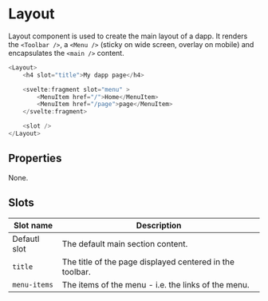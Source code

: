 # Layout

Layout component is used to create the main layout of a dapp. It renders the `<Toolbar />`, a `<Menu />` (sticky on wide screen, overlay on mobile) and encapsulates the `<main />` content.

```javascript
<Layout>
    <h4 slot="title">My dapp page</h4>

    <svelte:fragment slot="menu" >
        <MenuItem href="/">Home</MenuItem>
        <MenuItem href="/page">page</MenuItem>
    </svelte:fragment>

    <slot />
</Layout>
```

## Properties

None.

## Slots

| Slot name   | Description                                              |
|-------------|----------------------------------------------------------|
| Defautl slot | The default main section content.                        |
| `title`     | The title of the page displayed centered in the toolbar. |
| `menu-items`            | The items of the menu - i.e. the links of the menu.      |
